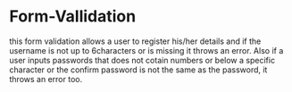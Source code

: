 # Form-Vallidation
this form validation allows a user to register his/her details and if the username is not up to 6characters or is missing it throws an error.
Also if a user inputs passwords that does not cotain numbers or below a specific character or the confirm password is not the same as the password, it throws an error too.
